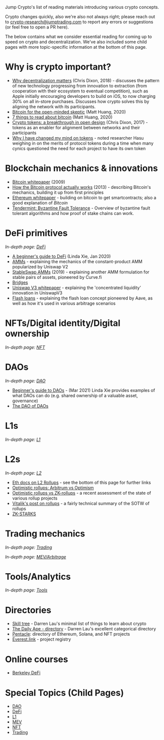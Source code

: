 Jump Crypto's list of reading materials introducing various crypto concepts.

Crypto changes quickly, also we're also not always right; please
reach out to [crypto-research@jumptrading.com](mailto:crypto-research@jumptrading.com)
to report any errors or suggestions (or feel free to open a PR here).

The below contains what we consider essential reading for coming up to speed on crypto and decentralization.
We've also included some child pages with more topic-specific information at the bottom of this page.

# Why is crypto important?
* [Why decentralization matters](https://cdixon.org/2018/02/18/why-decentralization-matters) (Chris Dixon, 2018) -
  discusses the pattern of new technology progressing from innovation to extraction (from cooperation with their ecosystem to eventual competition),
  such as Apple initially encouraging developers to build on iOS, to now charging 30% on all in-store purchases.  Discusses how crypto solves this
  by aligning the network with its participants.
* [Bitcoin for the open-minded skeptic](https://www.matthuang.com/bitcoin_for_the_open_minded_skeptic) (Matt Huang, 2020)
* [7 things to read about bitcoin](https://www.paradigm.xyz/2020/05/7-things-to-read-about-bitcoin-for-institutional-investors/) (Matt Huang, 2020)
* [Crypto tokens: a breakthrough in open design](https://cdixon.org/2017/05/27/crypto-tokens-a-breakthrough-in-open-network-design) (Chris Dixon, 2017) -
  tokens as an enabler for alignment between networks and their participants
* [Why I have changed my mind on tokens](https://insights.deribit.com/market-research/why-i-have-changed-my-mind-on-tokens/) -
  noted researcher Hasu weighing in on the merits of protocol tokens during a time when many cynics questioned the need for each project to have its own token

# Blockchain mechanics & innovations
* [Bitcoin whitepaper](https://bitcoin.org/bitcoin.pdf) (2009)
* [How the Bitcoin protocol actually works](https://michaelnielsen.org/ddi/how-the-bitcoin-protocol-actually-works/) (2013) -
  describing Bitcoin's mechanics, building it up from first principles
* [Ethereum whitepaper](https://ethereum.org/en/whitepaper/) -
  building on bitcoin to get smartcontracts; also a good explanation of _Bitcoin_
* [Tendermint: Byzantine Fault Tolerance](https://knowen-production.s3.amazonaws.com/uploads/attachment/file/1814/Buchman_Ethan_201606_Msater%2Bthesis.pdf) -
  Overview of byzantine fault tolerant algorithms and how proof of stake chains can work.

# DeFi primitives
_In-depth page: [DeFi](DeFi.md)_
* [A beginner's guide to DeFi](https://nakamoto.com/beginners-guide-to-defi/) (Linda Xie, Jan 2020)
* [AMMs](https://medium.com/dragonfly-research/what-explains-the-rise-of-amms-7d008af1c399) -
  explaining the mechanics of the constant-product AMM popularized by Uniswap V2
* [StableSwap AMMs](https://curve.fi/files/stableswap-paper.pdf) (2019) -
  explaining another AMM formulation for stable pairs of assets, pioneered by Curve.fi
* [Bridges](https://blog.makerdao.com/what-are-blockchain-bridges-and-why-are-they-important-for-defi/)
* [Uniswap V3 whitepaper](https://uniswap.org/whitepaper-v3.pdf) -
  explaining the 'concentrated liquidity' innovation in UniswapV3
* [Flash loans](https://hackingdistributed.com/2020/03/11/flash-loans/) -
  explaining the flash loan concept pioneered by Aave, as well as how it's used in various arbitrage scenarios

# NFTs/Digital identity/Digital ownership
_In-depth page: [NFT](NFT.md)_

# DAOs
_In-depth page: [DAO](DAO.md)_
* [Beginner's guide to DAOs](https://linda.mirror.xyz/Vh8K4leCGEO06_qSGx-vS5lvgUqhqkCz9ut81WwCP2o) -
  (Mar 2021) Linda Xie provides examples of what DAOs can do (e.g. shared ownership of a valuable asset, governance)
* [The DAO of DAOs](https://www.notboring.co/p/the-dao-of-daos-5b9)

# L1s
_In-depth page: [L1](L1)_

# L2s
_In-depth page: [L2](L2.md)_
* [Eth docs on L2 Rollups](https://ethereum.org/en/developers/docs/scaling/layer-2-rollups/) - see the bottom of this page for further links
* [Optimistic rollups: Arbitrum vs Optimism](https://insights.deribit.com/market-research/making-sense-of-rollups-part-2-dispute-resolution-on-arbitrum-and-optimism/)
* [Optimistic rollups vs ZK-rollups](https://limechain.tech/blog/optimistic-rollups-vs-zk-rollups/) -
  a recent assessment of the state of various rollup projects
* [Vitalik's post on rollups](https://vitalik.ca/general/2021/01/05/rollup.html) - a fairly technical summary of the SOTW of rollups
* [ZK-STARKS](https://docs.ethhub.io/ethereum-roadmap/layer-2-scaling/zk-starks/)

# Trading mechanics
_In-depth page: [Trading](Trading.md)_

_In-depth page: [MEV/Arbitrage](MEV.md)_


# Tools/Analytics
_In-depth page: [Tools](Tools.md)_

# Directories
* [Skill tree](https://thedailyape.notion.site/Skill-Tree-f5d7691421024090b66f9b07f7384314) -
  Darren Lau's minimal list of things to learn about crypto
* [The Daily Ape - directory](https://thedailyape.notion.site/thedailyape/Directory-c96c0b6727c0433a962e897ef43efb7e) -
  Darren Lau's excellent categorical directory
* [Pentacle](https://pentacle.ai/): directory of Ethereum, Solana, and NFT projects
* [Everest.link](https://everest.link/) - project registry

# Online courses
* [Berkeley DeFi](https://berkeley-defi.github.io/f21)

# Special Topics (Child Pages)
* [DAO](DAO.md)
* [DeFi](DeFi.md)
* [L1](L1)
* [MEV](MEV.md)
* [NFT](NFT.md)
* [Trading](Trading.md)
